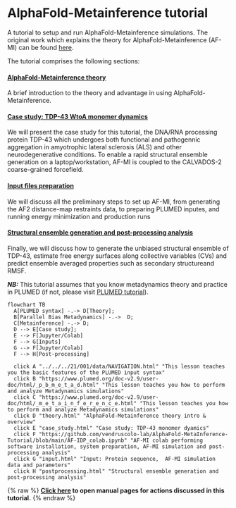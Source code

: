 # AlphaFold-Metainference tutorial
A tutorial to setup and run AlphaFold-Metainference simulations. The original work which explains the theory for AlphaFold-Metainference (AF-MI) can be found [here](https://www.biorxiv.org/content/10.1101/2024.11.09.622758v1).

The tutorial comprises the following sections:


#### [AlphaFold-Metainference theory](theory.md)
A brief introduction to the theory and advantage in using AlphaFold-Metainference.

#### [Case study: TDP-43 WtoA monomer dynamics](case_study.md)
We will present the case study for this tutorial, the DNA/RNA processing protein TDP-43 which undergoes both functional and pathogennic aggregation in amyotrophic lateral sclerosis (ALS) and other neurodegenerative conditions. To enable a rapid structural ensemble generation on a laptop/workstation, AF-MI is coupled to the CALVADOS-2 coarse-grained forcefield.

#### [Input files preparation](input.md)
We will discuss all the preliminary steps to set up AF-MI, from generating the AF2 distance-map restraints data, to preparing PLUMED inputes, and running energy minimization and production runs

#### [Structural ensemble generation and post-processing analysis](postprocessing.md)
Finally, we will discuss how to generate the unbiased structural ensemble of TDP-43, estimate free energy surfaces along collective variables (CVs) and predict ensemble averaged properties such as secondary structureand RMSF.

___NB:___ This tutorial assumes that you know metadynamics theory and practice in PLUMED (if not, please visit [PLUMED tutorial](https://www.plumed-tutorials.org/lessons/21/004/data/NAVIGATION.html)).


```mermaid
flowchart TB
  A[PLUMED syntax] -.-> D[Theory];
  B[Parallel Bias Metadynamics] -.->  D;
  C[Metainference] -.-> D;
  D --> E[Case study];
  E --> F[Jupyter/Colab]
  F --> G[Inputs]
  G --> F[Jupyter/Colab]
  F --> H[Post-processing]

  click A "../../../21/001/data/NAVIGATION.html" "This lesson teaches you the basic features of the PLUMED input syntax"
  click B "https://www.plumed.org/doc-v2.9/user-doc/html/_p_b_m_e_t_a_d.html" "This lesson teaches you how to perform and analyze Metadynamics simulations"
  click C "https://www.plumed.org/doc-v2.9/user-doc/html/_m_e_t_a_i_n_f_e_r_e_n_c_e.html" "This lesson teaches you how to perform and analyze Metadynamics simulations"
  click D "theory.html" "AlphaFold-Metainference theory intro & overview"
  click E "case_study.html" "Case study: TDP-43 monomer dyamics"
  click F "https://github.com/vendruscolo-lab/AlphaFold-MetaInference-Tutorial/blob/main/AF-IDP_colab.ipynb" "AF-MI colab performing software installation, system preparation, AF-MI simulation and post-processing analysis"
  click G "input.html" "Input: Protein sequence,  AF-MI simulation data and parameters"
  click H "postprocessing.html" "Structural ensemble generation and post-processing analysis"
```
{% raw %}
<b><a href="https://www.plumed.org/doc-master/user-doc/html/actionlist/?actions=CONTACTMAP,UPPER_WALLS,PRINT,WHOLEMOLECULES,CONSTANT,METAINFERENCE,CENTER,TORSION,GYRATION,PBMETAD,RMSD,ENDPLUMED,FLUSH,MOLINFO" target="_blank">Click here</a> to open manual pages for actions discussed in this tutorial.</b>
{% endraw %}
